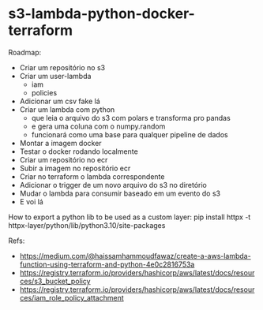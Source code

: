 # s3-lambda-python-docker-terraform


Roadmap:

- Criar um repositório no s3
- Criar um user-lambda
    - iam
    - policies
- Adicionar um csv fake lá
- Criar um lambda com python
    - que leia o arquivo do s3 com polars e transforma pro pandas
    - e gera uma coluna com o numpy.random
    - funcionará como uma base para qualquer pipeline de dados
- Montar a imagem docker
- Testar o docker rodando localmente
- Criar um repositório no ecr
- Subir a imagem no repositório ecr
- Criar no terraform o lambda correspondente
- Adicionar o trigger de um novo arquivo do s3 no diretório
- Mudar o lambda para consumir baseado em um evento do s3
- E voi lá


How to export a python lib to be used as a custom layer:
pip install httpx -t httpx-layer/python/lib/python3.10/site-packages

Refs:
- https://medium.com/@haissamhammoudfawaz/create-a-aws-lambda-function-using-terraform-and-python-4e0c2816753a
- https://registry.terraform.io/providers/hashicorp/aws/latest/docs/resources/s3_bucket_policy
- https://registry.terraform.io/providers/hashicorp/aws/latest/docs/resources/iam_role_policy_attachment